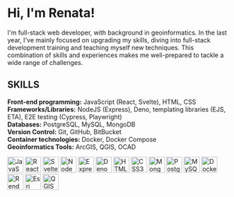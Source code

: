 # Hi, I'm Renata!

I'm full-stack web developer, with background in geoinformatics.
In the last year, I've mainly focused on upgrading my skills, diving into full-stack development training and teaching myself new techniques. This combination of skills and experiences makes me well-prepared to tackle a wide range of challenges.  
  
## SKILLS
**Front-end programming:** JavaScript (React, Svelte), HTML, CSS  
**Frameworks/Libraries:** NodeJS (Express),  Deno, templating libraries (EJS, ETA), E2E testing (Cypress, Playwright)  
**Databases:** PostgreSQL, MySQL, MongoDB  
**Version Control:** Git, GitHub, BitBucket  
**Container technologies:** Docker, Docker Compose  
**Geoinformatics Tools:** ArcGIS, QGIS, OCAD  
  

<p align="left">
 <a href="https://developer.mozilla.org/en-US/docs/Web/JavaScript" target="_blank" rel="noreferrer"><img src="https://raw.githubusercontent.com/danielcranney/readme-generator/main/public/icons/skills/javascript-colored.svg" width="36" height="36" alt="JavaScript" /></a>
  <a href="https://reactjs.org/" target="_blank" rel="noreferrer"><img src="https://raw.githubusercontent.com/danielcranney/readme-generator/main/public/icons/skills/react-colored.svg" width="36" height="36" alt="React" /></a>
  <a href="https://svelte.dev/" target="_blank" rel="noreferrer"><img src="https://raw.githubusercontent.com/danielcranney/readme-generator/main/public/icons/skills/svelte-colored.svg" width="36" height="36" alt="Svelte" /></a>
   <a href="https://nodejs.org/en/" target="_blank" rel="noreferrer"><img src="https://raw.githubusercontent.com/danielcranney/readme-generator/main/public/icons/skills/nodejs-colored.svg" width="36" height="36" alt="NodeJS" /></a>
  <a href="https://expressjs.com/" target="_blank" rel="noreferrer"><img src="https://raw.githubusercontent.com/danielcranney/readme-generator/main/public/icons/skills/express-colored.svg" width="36" height="36" alt="Express" /></a>
    <a href="https://deno.com/" target="_blank" rel="noreferrer"><img src="https://upload.wikimedia.org/wikipedia/commons/thumb/e/e8/Deno_2021.svg/2048px-Deno_2021.svg.png" width="36" height="36" alt="Deno" /></a>
    <a href="https://html.com/" target="_blank" rel="noreferrer"><img src="https://upload.wikimedia.org/wikipedia/commons/thumb/3/38/HTML5_Badge.svg/1200px-HTML5_Badge.svg.png" width="36" height="36" alt="HTML" /></a>
  <a href="https://www.w3.org/TR/CSS/#css" target="_blank" rel="noreferrer"><img src="https://raw.githubusercontent.com/danielcranney/readme-generator/main/public/icons/skills/css3-colored.svg" width="36" height="36" alt="CSS3" /></a>
  <a href="https://www.mongodb.com/" target="_blank" rel="noreferrer"><img src="https://raw.githubusercontent.com/danielcranney/readme-generator/main/public/icons/skills/mongodb-colored.svg" width="36" height="36" alt="MongoDB" /></a>
  <a href="https://www.postgresql.org/" target="_blank" rel="noreferrer"><img src="https://raw.githubusercontent.com/danielcranney/readme-generator/main/public/icons/skills/postgresql-colored.svg" width="36" height="36" alt="PostgreSQL" /></a>
  <a href="https://www.mysql.com/" target="_blank" rel="noreferrer"><img src="https://raw.githubusercontent.com/danielcranney/readme-generator/main/public/icons/skills/mysql-colored.svg" width="36" height="36" alt="MySQL" /></a>
    <a href="https://www.docker.com/" target="_blank" rel="noreferrer"><img src="https://raw.githubusercontent.com/danielcranney/readme-generator/main/public/icons/skills/docker-colored.svg" width="36" height="36" alt="Docker" /></a>
  <a href="https://render.com/" target="_blank" rel="noreferrer"><img src="https://raw.githubusercontent.com/danielcranney/readme-generator/main/public/icons/skills/render-colored.svg" width="36" height="36" alt="Render" /></a>
    <a href="https://www.esri.com/" target="_blank" rel="noreferrer"><img src="https://upload.wikimedia.org/wikipedia/commons/7/7e/ArcGIS_logo_%28cropped%29.png" width="36" height="36" alt="Esri" /></a>
    <a href="https://qgis.org/" target="_blank" rel="noreferrer"><img src="https://upload.wikimedia.org/wikipedia/commons/thumb/9/91/QGIS_logo_new.svg/1200px-QGIS_logo_new.svg.png" width="36" height="36" alt="QGIS" /></a>

</p>


